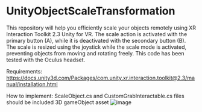 # UnityObjectScaleTransformation
This repository will help you efficiently scale your objects remotely using XR Interaction Toolkit 2.3 Unity for VR. The scale action is activated with the primary button (A), while it is deactivated with the secondary button (B). The scale is resized using the joystick while the scale mode is activated, preventing objects from moving and rotating freely. This code has been tested with the Oculus headset.

Requirements:
https://docs.unity3d.com/Packages/com.unity.xr.interaction.toolkit@2.3/manual/installation.html


How to implement: ScaleObject.cs and CustomGrabInteractable.cs files should be included 3D gameObject asset
![image](https://github.com/alileylekoglu/UnityDistantObjectScaleVR/assets/43744775/4a2f5808-b050-454c-ac89-bff53b544d43)
